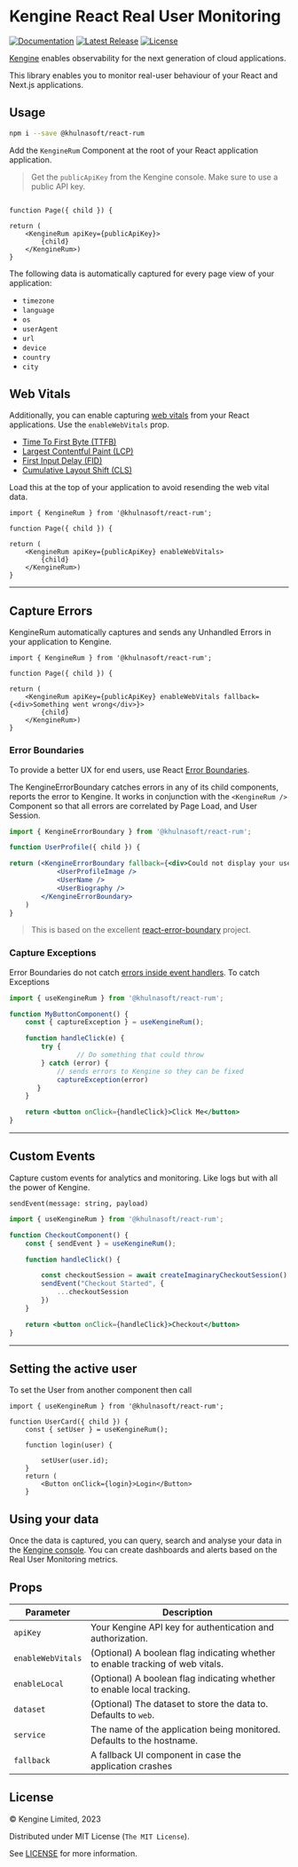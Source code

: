 # Kengine React Real User Monitoring
[![Documentation][docs_badge]][docs]
[![Latest Release][release_badge]][release]
[![License][license_badge]][license]

[Kengine](https://kengine.khulnasoft.com) enables observability for the next generation of cloud applications.

This library enables you to monitor real-user behaviour of your React and Next.js applications. 

## Usage

```bash
npm i --save @khulnasoft/react-rum
```

Add the `KengineRum` Component at the root of your React application application.

> Get the `publicApiKey` from the Kengine console. Make sure to use a public API key.


```tsx

function Page({ child }) {

return (
    <KengineRum apiKey={publicApiKey}>
        {child}
    </KengineRum>)
}
```

The following data is automatically captured for every page view of your application:
- `timezone`
- `language`
- `os`
- `userAgent`
- `url`
- `device`
- `country`
- `city`

## Web Vitals

Additionally, you can enable capturing [web vitals](https://web.dev/vitals/) from your React applications. Use the `enableWebVitals` prop.

- [Time To First Byte (TTFB)](https://web.dev/ttfb/)
- [Largest Contentful Paint (LCP)](https://web.dev/lcp/)
- [First Input Delay (FID)](https://web.dev/fid/)
- [Cumulative Layout Shift (CLS)](https://web.dev/cls/)

Load this at the top of your application to avoid resending the web vital data. 

```tsx
import { KengineRum } from '@khulnasoft/react-rum';

function Page({ child }) {

return (
    <KengineRum apiKey={publicApiKey} enableWebVitals>
        {child}
    </KengineRum>)
}
```

---

## Capture Errors

KengineRum automatically captures and sends any Unhandled Errors in your application to Kengine.

```tsx
import { KengineRum } from '@khulnasoft/react-rum';

function Page({ child }) {

return (
    <KengineRum apiKey={publicApiKey} enableWebVitals fallback={<div>Something went wrong</div>}>
        {child}
    </KengineRum>)
}
```

### Error Boundaries

To provide a better UX for end users, use React [Error Boundaries](https://legacy.reactjs.org/docs/error-boundaries.html#introducing-error-boundaries).

The KengineErrorBoundary catches errors in any of its child components, reports the error to Kengine. It works in conjunction with the `<KengineRum />` Component so that all errors are correlated by Page Load, and User Session.


```jsx
import { KengineErrorBoundary } from '@khulnasoft/react-rum';

function UserProfile({ child }) {

return (<KengineErrorBoundary fallback={<div>Could not display your user profile</div>}>
            <UserProfileImage />
            <UserName />
            <UserBiography />
        </KengineErrorBoundary>
    )
}
```


> This is based on the excellent [react-error-boundary](https://www.npmjs.com/package/react-error-boundary) project.


### Capture Exceptions

Error Boundaries do not catch [errors inside event handlers](https://legacy.reactjs.org/docs/error-boundaries.html#how-about-event-handlers). To catch Exceptions 

```jsx
import { useKengineRum } from '@khulnasoft/react-rum';

function MyButtonComponent() {
    const { captureException } = useKengineRum();

    function handleClick(e) {
        try { 
                 // Do something that could throw  
        } catch (error) {
            // sends errors to Kengine so they can be fixed   
            captureException(error)
       }
    }

    return <button onClick={handleClick}>Click Me</button>
}
```
---

## Custom Events

Capture custom events for analytics and monitoring. Like logs but with all the power of Kengine.

`sendEvent(message: string, payload)`

```jsx
import { useKengineRum } from '@khulnasoft/react-rum';

function CheckoutComponent() {
    const { sendEvent } = useKengineRum();

    function handleClick() {

        const checkoutSession = await createImaginaryCheckoutSession()
        sendEvent("Checkout Started", {
            ...checkoutSession
        })
    }

    return <button onClick={handleClick}>Checkout</button>
}

```

---
## Setting the active user

To set the User from another component then call

```tsx
import { useKengineRum } from '@khulnasoft/react-rum';

function UserCard({ child }) {
    const { setUser } = useKengineRum();

    function login(user) {

        setUser(user.id);
    }
    return (
        <Button onClick={login}>Login</Button>
    }
```


## Using your data

Once the data is captured, you can query, search and analyse your data in the [Kengine console](https://console.kengine.khulnasoft.com). You can create dashboards and alerts based on the Real User Monitoring metrics.

## Props

| Parameter           | Description                                                                     |
|---------------------|---------------------------------------------------------------------------------|
| `apiKey`            | Your Kengine API key for authentication and authorization.                     |
| `enableWebVitals`   | (Optional) A boolean flag indicating whether to enable tracking of web vitals.  |
| `enableLocal`       | (Optional) A boolean flag indicating whether to enable local tracking.          |
| `dataset`           | (Optional) The dataset to store the data to. Defaults to `web`.                 |
| `service`           | The name of the application being monitored. Defaults to the hostname.          |
| `fallback`          | A fallback UI component in case the application crashes                         |

## License

&copy; Kengine Limited, 2023

Distributed under MIT License (`The MIT License`).

See [LICENSE](LICENSE) for more information.

<!-- Badges -->

[docs]: https://kengine.khulnasoft.com/docs/
[docs_badge]: https://img.shields.io/badge/docs-reference-blue.svg?style=flat-square
[release]: https://github.com/khulnasoft/react-rum/releases/latest
[release_badge]: https://img.shields.io/github/release/khulnasoft/react-rum.svg?style=flat-square&ghcache=unused
[license]: https://opensource.org/licenses/MIT
[license_badge]: https://img.shields.io/github/license/khulnasoft/react-rum.svg?color=blue&style=flat-square&ghcache=unused

